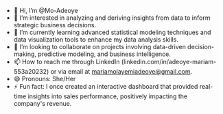 - 👋 Hi, I’m @Mo-Adeoye
- 👀 I’m interested in analyzing and deriving insights from data to inform strategic business decisions.
- 🌱 I’m currently learning advanced statistical modeling techniques and data visualization tools to enhance my data analysis skills.
- 💞️ I’m looking to collaborate on projects involving data-driven decision-making, predictive modeling, and business intelligence.
- 📫 How to reach me through LinkedIn (linkedin.com/in/adeoye-mariam-553a20232) or via email at mariamolayemiadeoye@gmail.com.
- 😄 Pronouns: She/Her
- ⚡ Fun fact:  I once created an interactive dashboard that provided real-time insights into sales performance, positively impacting the company's revenue.

<!---
Mo-Adeoye/Mo-Adeoye is a ✨ special ✨ repository because its `README.md` (this file) appears on your GitHub profile.
You can click the Preview link to take a look at your changes.
--->
